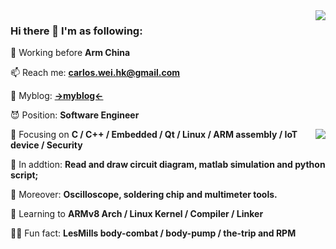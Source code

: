 <!--
**carloscn/carloscn** is a ✨ _special_ ✨ repository because its `README.md` (this file) appears on your GitHub profile.
-->

<img align="right" src="https://github-readme-stats.vercel.app/api?username=carloscn&show_icons=true&theme=default">


### Hi there 👋  I'm as following:

🔭 Working before **Arm China**

📫 Reach me: **carlos.wei.hk@gmail.com**

💬 Myblog: **[->myblog<-](https://github.com/carloscn/blog)**

😈 Position: **Software Engineer**

<img align="right" src="https://github-readme-stats.vercel.app/api/top-langs/?username=carloscn&layout=compact">

🧱 Focusing on **C / C++ / Embedded / Qt / Linux / ARM assembly / IoT device / Security**

🧱 In addtion: **Read and draw circuit diagram, matlab simulation and python script;**

🧱 Moreover: **Oscilloscope, soldering chip and multimeter tools.**

🌱 Learning to **ARMv8 Arch / Linux Kernel / Compiler / Linker**

🏃🏻 Fun fact: **LesMills body-combat / body-pump / the-trip and RPM**
